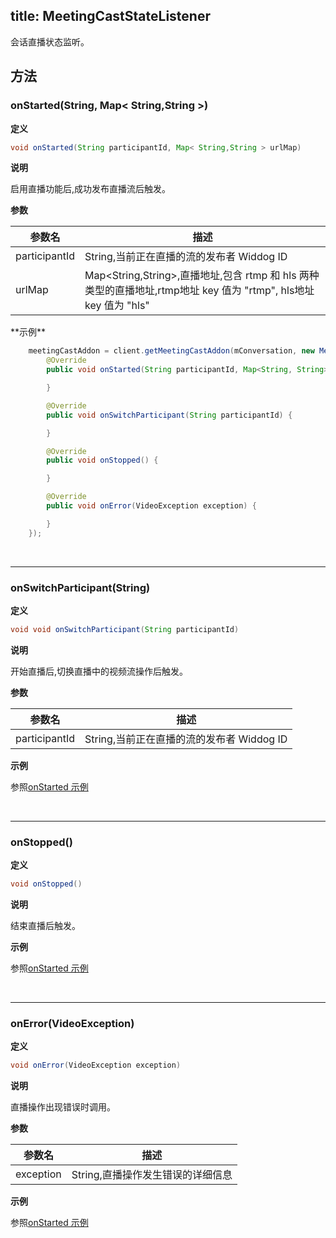
title: MeetingCastStateListener
---

会话直播状态监听。

## 方法

### onStarted(String, Map&lt; String,String &gt;)

**定义**   

```java
void onStarted(String participantId, Map< String,String > urlMap)
```

**说明**

启用直播功能后,成功发布直播流后触发。

**参数**

| 参数名 | 描述 |
|---|---|
|participantId|String,当前正在直播的流的发布者 Widdog ID|
|urlMap|Map&lt;String,String&gt;,直播地址,包含 rtmp 和 hls 两种类型的直播地址,rtmp地址 key 值为 "rtmp", hls地址 key 值为 "hls"|

<span id="onStarted" />
**示例**

```java
	meetingCastAddon = client.getMeetingCastAddon(mConversation, new MeetingCastStateListener() {
        @Override
        public void onStarted(String participantId, Map<String, String> urlMap) {

        }

        @Override
        public void onSwitchParticipant(String participantId) {

        }

        @Override
        public void onStopped() {

        }

        @Override
        public void onError(VideoException exception) {

        }
    });
```

</br>

---

### onSwitchParticipant(String)

**定义**   

```java
void void onSwitchParticipant(String participantId)
```

**说明**

开始直播后,切换直播中的视频流操作后触发。

**参数**

| 参数名 | 描述 |
|---|---|
|participantId|String,当前正在直播的流的发布者 Widdog ID|

**示例**

参照[onStarted 示例](/api/video/android/meeting-cast-listener.html#onStarted)

</br>

---

### onStopped()

**定义**   

```java
void onStopped()
```

**说明**

结束直播后触发。

**示例**

参照[onStarted 示例](/api/video/android/meeting-cast-listener.html#onStarted)

</br>

---

### onError(VideoException)

**定义**   

```java
void onError(VideoException exception)
```

**说明**

直播操作出现错误时调用。

**参数**

| 参数名 | 描述 |
|---|---|
|exception|String,直播操作发生错误的详细信息|


**示例**

参照[onStarted 示例](/api/video/android/meeting-cast-listener.html#onStarted)
